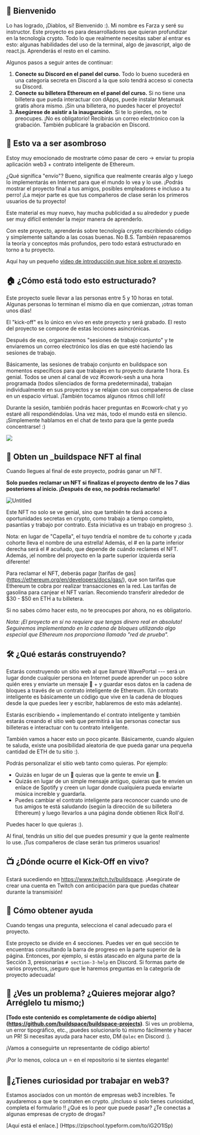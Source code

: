 ## 👋 Bienvenido

Lo has logrado, ¡Diablos, sí! Bienvenido :). Mi nombre es Farza y seré su instructor. Este proyecto es para desarrolladores que quieran profundizar en la tecnología crypto. Todo lo que realmente necesitas saber al entrar es esto: algunas habilidades del uso de la terminal, algo de javascript, algo de react.js. Aprenderás el resto en el camino.

Algunos pasos a seguir antes de continuar:

1. **Conecte su Discord en el panel del curso.** Todo lo bueno sucederá en una categoría secreta en Discord a la que solo tendrá acceso si conecta su Discord.
2. **Conecte su billetera Ethereum en el panel del curso.** Si no tiene una billetera que pueda interactuar con dApps, puede instalar Metamask gratis ahora mismo. ¡Sin una billetera, no puedes hacer el proyecto!
3. **Asegúrese de asistir a la inauguración**. Si te lo pierdes, no te preocupes. ¡No es obligatorio! Recibirás un correo electrónico con la grabación. También publicaré la grabación en Discord.


## 🚀 Esto va a ser asombroso

Estoy muy emocionado de mostrarte cómo pasar de cero -> enviar tu propia aplicación web3 + contrato inteligente de Ethereum.

¿Qué significa "envío"? Bueno, significa que realmente crearás algo y luego lo implementarás en Internet para que el mundo lo vea y lo use. ¡Podrás mostrar el proyecto final a tus amigos, posibles empleadores e incluso a tu perro! ¡La mejor parte es que tus compañeros de clase serán los primeros usuarios de tu proyecto!

Este material es muy nuevo, hay mucha publicidad a su alrededor y puede ser muy difícil entender la mejor manera de aprenderlo.

Con este proyecto, aprenderás sobre tecnología crypto escribiendo código y simplemente saltando a las cosas buenas. No B.S. También repasaremos la teoría y conceptos más profundos, pero todo estará estructurado en torno a tu proyecto.

Aquí hay un pequeño [video de introducción que hice sobre el proyecto](https://www.loom.com/share/8746b43760c74c6791ba17af9940ea8e).


## 🏠 ¿Cómo está todo esto estructurado?

Este proyecto suele llevar a las personas entre 5 y 10 horas en total. Algunas personas lo terminan el mismo día en que comienzan, ¡otras toman unos días!

El "kick-off" es lo único en vivo en este proyecto y será grabado. El resto del proyecto se compone de estas lecciones asincrónicas.

Después de eso, organizaremos "sesiones de trabajo conjunto" y te enviaremos un correo electrónico los días en que esté haciendo las sesiones de trabajo.

Básicamente, las sesiones de trabajo conjunto en buildspace son momentos específicos para que trabajes en tu proyecto durante 1 hora. Es genial. Todos se unen al canal de voz #cowork-sesh a una hora programada (todos silenciados de forma predeterminada), trabajan individualmente en sus proyectos y se relajan con sus compañeros de clase en un espacio virtual. ¡También tocamos algunos ritmos chill lofi!

Durante la sesión, también podrás hacer preguntas en #cowork-chat y yo estaré allí respondiéndolas. Una vez más, todo el mundo está en silencio. ¡Simplemente hablamos en el chat de texto para que la gente pueda concentrarse! :)

![](https://i.imgur.com/dqbGZae.png)


## 👀 Obten un _buildspace NFT al final

Cuando llegues al final de este proyecto, podrás ganar un NFT.

**Solo puedes reclamar un NFT si finalizas el proyecto dentro de los 7 días posteriores al inicio. ¡Después de eso, no podrás reclamarlo!**

![Untitled](https://i.imgur.com/nofSO7w.png)

Este NFT no solo se ve genial, sino que también te dará acceso a oportunidades secretas en crypto, como trabajo a tiempo completo, pasantías y trabajo por contrato. Esta iniciativa es un trabajo en progreso :).

Nota: en lugar de "Capella", el tuyo tendría el nombre de tu cohorte y ¡cada cohorte lleva el nombre de una estrella! Además, el # en la parte inferior derecha será el # acuñado, que depende de cuándo reclames el NFT. Además, ¡el nombre del proyecto en la parte superior izquierda sería diferente!

Para reclamar el NFT, deberás pagar [tarifas de gas] (https://ethereum.org/en/developers/docs/gas/), que son tarifas que Ethereum te cobra por realizar transacciones en la red. Las tarifas de gasolina para canjear el NFT varían. Recomiendo transferir alrededor de $30 - $50 en ETH a tu billetera.

Si no sabes cómo hacer esto, no te preocupes por ahora, no es obligatorio.

*Nota: ¡El proyecto en sí no requiere que tengas dinero real en absoluto! Seguiremos implementando en la cadena de bloques utilizando algo especial que Ethereum nos proporciona llamado "red de prueba".*


## 🛠 ¿Qué estarás construyendo?

Estarás construyendo un sitio web al que llamaré WavePortal --- será un lugar donde cualquier persona en Internet puede aprender un poco sobre quién eres y enviarte un mensaje 👋 + y guardar esos datos en la cadena de bloques a través de un contrato inteligente de Ethereum. (Un contrato inteligente es básicamente un código que vive en la cadena de bloques desde la que puedes leer y escribir, hablaremos de esto más adelante).

Estarás escribiendo + implementando el contrato inteligente y también estarás creando el sitio web que permitirá a las personas conectar sus billeteras e interactuar con tu contrato inteligente.

También vamos a hacer esto un poco picante. Básicamente, cuando alguien te saluda, existe una posibilidad aleatoria de que pueda ganar una pequeña cantidad de ETH de tu sitio :).

Podrás personalizar el sitio web tanto como quieras. Por ejemplo:
- Quizás en lugar de un 👋 quieras que la gente te envíe un 💩.
- Quizás en lugar de un simple mensaje antiguo, quieras que te envíen un enlace de Spotify y creen un lugar donde cualquiera pueda enviarte música increíble y guardarla.
- Puedes cambiar el contrato inteligente para reconocer cuando uno de tus amigos te está saludando (según la dirección de su billetera Ethereum) y luego llevarlos a una página donde obtienen Rick Roll'd.

Puedes hacer lo que quieras :).

Al final, tendrás un sitio del que puedes presumir y que la gente realmente lo use. ¡Tus compañeros de clase serán tus primeros usuarios!


## 📺 ¿Dónde ocurre el Kick-Off en vivo?

Estará sucediendo en <https://www.twitch.tv/buildspace>. ¡Asegúrate de crear una cuenta en Twitch con anticipación para que puedas chatear durante la transmisión!


## 🤚 Cómo obtener ayuda

Cuando tengas una pregunta, selecciona el canal adecuado para el proyecto.

Este proyecto se divide en 4 secciones. Puedes ver en qué sección te encuentras consultando la barra de progreso en la parte superior de la página. Entonces, por ejemplo, si estás atascado en alguna parte de la Sección 3, presionarías `# section-3-help` en Discord. Si formas parte de varios proyectos, ¡seguro que le haremos preguntas en la categoría de proyecto adecuada!

## 🤘 ¿Ves un problema? ¿Quieres mejorar algo? Arréglelo tu mismo;)

**[Todo este contenido es completamente de código abierto] (https://github.com/buildspace/buildspace-projects)**. Si ves un problema, un error tipográfico, etc., ¡puedes solucionarlo tú mismo fácilmente y hacer un PR! Si necesitas ayuda para hacer esto, DM `@alec` en Discord :).

¡Vamos a conseguirte un representante de código abierto!

¡Por lo menos, coloca un ⭐ en el repositorio si te sientes elegante!


## 🚨¿Tienes curiosidad por trabajar en web3?

Estamos asociados con un montón de empresas web3 increíbles. Te ayudaremos a que te contraten en crypto. ¡¡Incluso si solo tienes curiosidad, completa el formulario !! ¿Qué es lo peor que puede pasar? ¿Te conectas a algunas empresas de crypto de drogas?

[Aquí está el enlace.] (Https://zipschool.typeform.com/to/iG2O1lSp)

